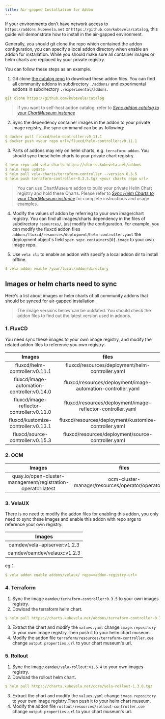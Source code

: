 ```yaml
---
title: Air-gapped Installation for Addon
---
```


If your environments don't have network access to `https://addons.kubevela.net` or `https://github.com/kubevela/catalog`, this guide will demonstrate how to install in the air-gapped environment.

Generally, you should git clone the repo which contained the addon configuration, you can specify a local addon directory when enable an addon for installation. While you should make sure all container images or helm charts are replaced by your private registry.

You can follow these steps as an example.

1. Git clone [the catalog repo](https://github.com/kubevela/catalog) to download these addon files. You can find all community addons in subdirectory `./addons/` and experimental addons in subdirectory `./experimental/addons`.

```yaml
git clone https://github.com/kubevela/catalog
```   
> If you want to self-host addon catalog, refer to [*Sync addon catalog to your ChartMuseum instance*](../addon/addon-registry#sync-addon-catalog-to-your-chartmuseum-instance)

2. Sync the dependency container images in the addon to your private image registry, the sync command can be as following: 
   
```yaml
$ docker pull fluxcd/helm-controller:v0.11.1
$ docker push <your repo url>/fluxcd/helm-controller:v0.11.1
```

3. Parts of addons may rely on helm charts, e.g. `terraform addon`. You should sync these helm charts to your private chart registry.

```yaml
$ helm repo add vela-charts https://charts.kubevela.net/addons
$ helm repo update
$ helm pull vela-charts/terraform-controller --version 0.3.5
$ helm push terraform-controller-0.3.5.tgz <your charts repo url>
```
> You can use ChartMuseum addon to build your private Helm Chart registry and hold these Charts. Please refer to [*Sync Helm Charts to your ChartMuseum instance*](../addon/addon-registry#sync-helm-charts-to-your-chartmuseum-instance) for complete instructions and usage examples.

4. Modify the values of addon by referring to your own image/chart registry. You can find all images/charts dependency in the files of subdirectory `resources/`, just modify the configuration.
   For example, you can modify the fluxcd addon files `addons/fluxcd/resources/deployment/helm-controller.yaml` the deployment object's field `spec.sepc.containers[0].image` to your own image repo.

5. Use `vela cli` to enable an addon with specify a local addon dir to install offline.

```yaml
$ vela addon enable /your/local/addon/directory
```

## Images or helm charts need to sync

Here's a list about images or helm charts of all community addons that should be synced for air-gapped installation.

> The image versions below can be outdated. You should check the addon files to find out the latest version used in addons.

### 1. FluxCD

You need sync these images to your own image registry, and modify the related addon files to reference you own registry.

|                   Images                   |                            files                             |
| :----------------------------------------: | :----------------------------------------------------------: |
|       fluxcd/helm-controller:v0.11.1       |       fluxcd/resources/deployment/helm-controller.yaml       |
| fluxcd/image-automation-controller:v0.14.0 | fluxcd/resources/deployment/image-automation-controller.yaml |
| fluxcd/image-reflector-controller:v0.11.0  | fluxcd/resources/deployment/image-reflector-controller.yaml  |
|    fluxcd/kustomize-controller:v0.13.1     |    fluxcd/resources/deployment/kustomize-controller.yaml     |
|      fluxcd/source-controller:v0.15.3      |      fluxcd/resources/deployment/source-controller.yaml      |

### 2. OCM

|                            Images                            |                        files                         |
| :----------------------------------------------------------: | :--------------------------------------------------: |
| quay.io/open-cluster-management/registration-operator:latest | ocm-cluster-manager/resources/operator/operator.yaml |

### 3. VelaUX

There is no need to modify the addon files for enabling this addon, you only need to sync these images and enable this addon with repo args to reference your own registry.

|            Images            |
| :--------------------------: |
| oamdev/vela-apiserver:v1.2.3 |
| oamdev/oamdev/velaux::v1.2.3 |

eg：

```yaml
$ vela addon enable addons/velaux/ repo=<addon-registry-url>
```

### 4. Terraform

1. Sync the image `oamdev/terraform-controller:0.3.5` to your own images registry.
2. Dowload the terraform helm chart.
```yaml
$ helm pull https://charts.kubevela.net/addons/terraform-controller-0.3.5.tgz
```
3. Extract the chart and modify the `values.yaml` change `image.repository` to your own image registry.Then push it to your helm chart museum.
4. Modify the addon file `terraform/resources/terraform-controller.cue` change `output.properties.url` to your chart museum's url.

### 5. Rollout

1. Sync the image `oamdev/vela-rollout:v1.6.4` to your own images registry.
2. Dowload the rollout helm chart.
```yaml
$ helm pull https://charts.kubevela.net/core/vela-rollout-1.3.0.tgz
```
3. Extract the chart and modify the `values.yaml` change `image.repository` to your own image registry.Then push it to your helm chart museum.
4. Modify the addon file `rollout/resources/rollout-controller.cue` change `output.properties.url` to your chart museum's url.